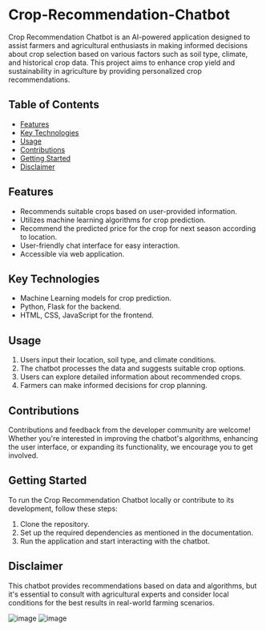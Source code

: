 # Crop-Recommendation-Chatbot
Crop Recommendation Chatbot is an AI-powered application designed to assist farmers and agricultural enthusiasts in making informed decisions about crop selection based on various factors such as soil type, climate, and historical crop data. This project aims to enhance crop yield and sustainability in agriculture by providing personalized crop recommendations.

## Table of Contents
- [Features](#features)
- [Key Technologies](#key-technologies)
- [Usage](#usage)
- [Contributions](#contributions)
- [Getting Started](#getting-started)
- [Disclaimer](#disclaimer)

## Features
- Recommends suitable crops based on user-provided information.
- Utilizes machine learning algorithms for crop prediction.
- Recommend the predicted price for the crop for next season according to location. 
- User-friendly chat interface for easy interaction.
- Accessible via web application.


## Key Technologies
- Machine Learning models for crop prediction.
- Python, Flask for the backend.
- HTML, CSS, JavaScript for the frontend.

## Usage
1. Users input their location, soil type, and climate conditions.
2. The chatbot processes the data and suggests suitable crop options.
3. Users can explore detailed information about recommended crops.
4. Farmers can make informed decisions for crop planning.

## Contributions
Contributions and feedback from the developer community are welcome! Whether you're interested in improving the chatbot's algorithms, enhancing the user interface, or expanding its functionality, we encourage you to get involved.

## Getting Started
To run the Crop Recommendation Chatbot locally or contribute to its development, follow these steps:
1. Clone the repository.
2. Set up the required dependencies as mentioned in the documentation.
3. Run the application and start interacting with the chatbot.

## Disclaimer
This chatbot provides recommendations based on data and algorithms, but it's essential to consult with agricultural experts and consider local conditions for the best results in real-world farming scenarios.


![image](https://github.com/singhal0306/Crop-Recommendation-Chatbot/assets/86726484/839feb8e-2d8a-4cbd-8f3c-30580bae1890)
![image](https://github.com/singhal0306/Crop-Recommendation-Chatbot/assets/86726484/0560c9a6-9975-4347-b728-14aa6aba2a2b)
